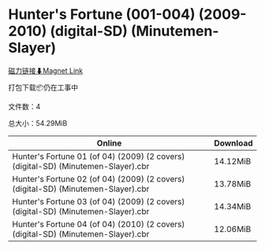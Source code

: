 # Hunter's Fortune (001-004) (2009-2010) (digital-SD) (Minutemen-Slayer)

[磁力链接⬇Magnet Link](magnet:?xt=urn:btih:7669cd894e9da3e487858a17030100125a0adcbe&dn=Hunter%27s%20Fortune%20%28001-004%29%20%282009-2010%29%20%28digital-SD%29%20%28Minutemen-Slayer%29)

打包下载📦仍在工事中

文件数：4

总大小：54.29MiB

Online | Download
--- | ---
Hunter's Fortune 01 (of 04) (2009) (2 covers) (digital-SD) (Minutemen-Slayer).cbr | 14.12MiB
Hunter's Fortune 02 (of 04) (2009) (2 covers) (digital-SD) (Minutemen-Slayer).cbr | 13.78MiB
Hunter's Fortune 03 (of 04) (2009) (2 covers) (digital-SD) (Minutemen-Slayer).cbr | 14.34MiB
Hunter's Fortune 04 (of 04) (2010) (2 covers) (digital-SD) (Minutemen-Slayer).cbr | 12.06MiB